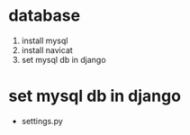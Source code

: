 

# database

1. install mysql
2. install navicat
3. set mysql db in django


# set mysql db in django

- settings.py
